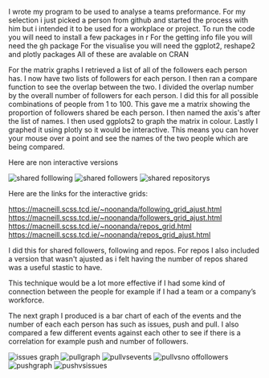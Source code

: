 I wrote my program to be used to analyse a teams preformance. For my selection i just picked a person from github and started the process with him 
but i intended it to be used for a workplace or project.
To run the code you will need to install a few packages in r 
For the getting info file you will need the gh package
For the visualise you will need the ggplot2, reshape2 and plotly packages 
All of these are avalable on CRAN

For the matrix graphs I retrieved a list of all of the followers each person has.
I now have two lists of followers for each person.
I then ran a compare function to see the overlap between the two.
I divided the overlap number by the overall number of followers for each person.
 I did this for all possible combinations of people from 1 to 100.
This gave me a matrix showing the proportion of followers shared be each person.
I then named the axis's after the list of names.
I then used ggplots2 to graph the matrix in colour. 
Lastly I graphed it using plotly so it would be interactive.
This means you can hover your mouse over a point and see the names of the two people which are being compared.

Here are non interactive versions

![shared folllowing](https://user-images.githubusercontent.com/32358791/34043922-d95571fe-e19a-11e7-8f11-b23b609c3eac.png)
![shared followers](https://user-images.githubusercontent.com/32358791/34043924-d9709006-e19a-11e7-9d52-3df7a8b8b384.png)
![shared repositorys](https://user-images.githubusercontent.com/32358791/34043925-d988e7be-e19a-11e7-9fff-01c2053086d2.png)

Here are the links for the interactive grids:

https://macneill.scss.tcd.ie/~noonanda/following_grid_ajust.html
https://macneill.scss.tcd.ie/~noonanda/followers_grid_ajust.html
https://macneill.scss.tcd.ie/~noonanda/repos_grid.html
https://macneill.scss.tcd.ie/~noonanda/repos_grid_ajust.html


I did this for shared followers, following and repos. For repos I also included a version that wasn't ajusted as i felt having the number of repos 
shared was a useful stastic to have.

This technique would be a lot more effective if I had some kind of connection between the people for example if I had a team or a company’s workforce.



The next graph I produced is a bar chart of each of the events and the number of each each person has such as issues, push and pull.
I also compared a few different events against each other to see if there is a correlation for example push and number of followers.


![issues graph](https://user-images.githubusercontent.com/32358791/34043916-d8b0fc6e-e19a-11e7-9e4a-c3d90dcd1f02.png)
![pullgraph](https://user-images.githubusercontent.com/32358791/34043917-d8ca086c-e19a-11e7-968a-753c40bf8256.png)
![pullvsevents](https://user-images.githubusercontent.com/32358791/34043918-d8e1586e-e19a-11e7-9162-fbb08f48cd7e.png)
![pullvsno offollowers](https://user-images.githubusercontent.com/32358791/34043919-d8f8ce2c-e19a-11e7-9a4a-2e61f620b5e6.png)
![pushgraph](https://user-images.githubusercontent.com/32358791/34043920-d91117e8-e19a-11e7-85a9-f0bde9835408.png)
![pushvsissues](https://user-images.githubusercontent.com/32358791/34043921-d941a066-e19a-11e7-86ce-7dec28d6f78f.png)

